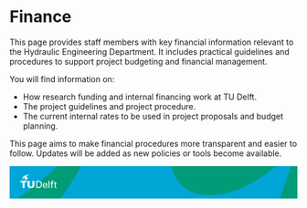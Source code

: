 # Finance

This page provides staff members with key financial information relevant to the Hydraulic Engineering Department. It includes practical guidelines and procedures to support project budgeting and financial management.

You will find information on:
- How research funding and internal financing work at TU Delft.
- The project guidelines and project procedure.
- The current internal rates to be used in project proposals and budget planning.

This page aims to make financial procedures more transparent and easier to follow. Updates will be added as new policies or tools become available.

![footer](../figures/footer-tudelft.jpg)